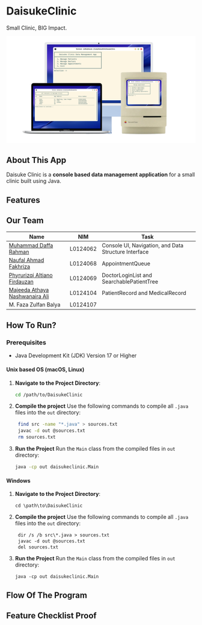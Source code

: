# DaisukeClinic
Small Clinic, BIG Impact.

![alt text](screenshots/hero.png)

## About This App
Daisuke Clinic is a **console based data management application** for a small clinic built using Java.

## Features



## Our Team

| **Name**                                                            | **NIM**  | **Task**                                             |
| ------------------------------------------------------------------- | -------- | ---------------------------------------------------- |
| [Muhammad Daffa Rahman](https://github.com/daffarahman)             | L0124062 | Console UI, Navigation, and Data Structure Interface |
| [Naufal Ahmad Fakhriza](https://github.com/sinopalll)               | L0124068 | AppointmentQueue                                     |
| [Phyrurizqi Altiano Firdauzan](https://github.com/Qiwqiw-Alt)       | L0124069 | DoctorLoginList and SearchablePatientTree            |
| [Majeeda Athaya Nashwanaira Ali](https://github.com/nashwanairaath) | L0124104 | PatientRecord and MedicalRecord                      |
| M. Faza Zulfan Balya                                                | L0124107 |                                                      |

## How To Run?

### Prerequisites
* Java Development Kit (JDK) Version 17 or Higher

#### Unix based OS (macOS, Linux)
1. **Navigate to the Project Directory**:
   ```bash
   cd /path/to/DaisukeClinic
   ```
2. **Compile the project**
   Use the following commands to compile all `.java` files into the `out` directory:
   ```bash
    find src -name "*.java" > sources.txt
    javac -d out @sources.txt
    rm sources.txt
   ```
3. **Run the Project**
   Run the `Main` class from the compiled files in `out` directory:
    ```bash
    java -cp out daisukeclinic.Main
    ```

#### Windows
1. **Navigate to the Project Directory**:
   ```batch
   cd \path\to\DaisukeClinic
   ```
2. **Compile the project**
   Use the following commands to compile all `.java` files into the `out` directory:
   ```batch
    dir /s /b src\*.java > sources.txt
    javac -d out @sources.txt
    del sources.txt
   ```
3. **Run the Project**
   Run the `Main` class from the compiled files in `out` directory:
    ```batch
    java -cp out daisukeclinic.Main
    ```

## Flow Of The Program

## Feature Checklist Proof